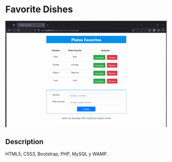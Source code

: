 # Favorite Dishes
![preview](preview/preview.gif)

## Description
HTML5, CSS3, Bootstrap, PHP, MySQL y WAMP.